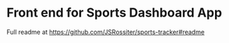 # Front end for Sports Dashboard App

Full readme at https://github.com/JSRossiter/sports-tracker#readme